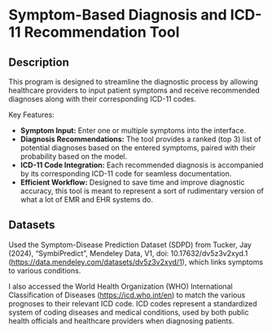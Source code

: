 # Symptom-Based Diagnosis and ICD-11 Recommendation Tool
## Description 
This program is designed to streamline the diagnostic process by allowing healthcare providers to input patient symptoms and receive recommended diagnoses along with their corresponding ICD-11 codes.

Key Features:
- **Symptom Input:** Enter one or multiple symptoms into the interface. 
- **Diagnosis Recommendations:** The tool provides a ranked (top 3) list of potential diagnoses based on the entered symptoms, paired with their probability based on the model. 
- **ICD-11 Code Integration:** Each recommended diagnosis is accompanied by its corresponding ICD-11 code for seamless documentation.
- **Efficient Workflow:** Designed to save time and improve diagnostic accuracy, this tool is meant to represent a sort of rudimentary version of what a lot of EMR and EHR systems do. 

## Datasets
Used the Symptom-Disease Prediction Dataset (SDPD) from Tucker, Jay (2024), “SymbiPredict”, Mendeley Data, V1, doi: 10.17632/dv5z3v2xyd.1 (https://data.mendeley.com/datasets/dv5z3v2xyd/1), which links symptoms to various conditions. 

I also accessed the World Health Organization (WHO) International Classification of Diseases (https://icd.who.int/en) to match the various prognoses to their relevant ICD code. 
ICD codes represent a standardized system of coding diseases and medical conditions, used by both public health officials and healthcare providers when diagnosing patients. 


